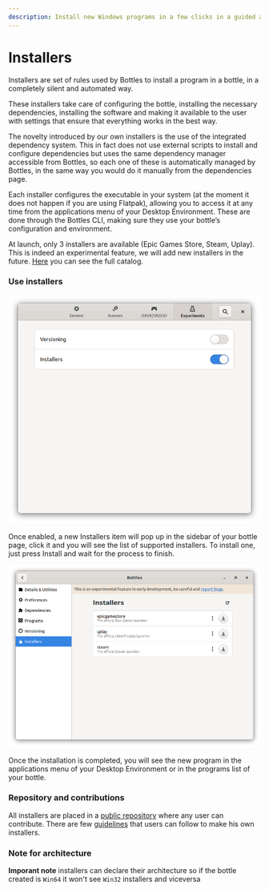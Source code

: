 ```yaml
---
description: Install new Windows programs in a few clicks in a guided and easy process.
---
```

# Installers


Installers are set of rules used by Bottles to install a program in a bottle, in a completely silent and automated way.

These installers take care of configuring the bottle, installing the necessary dependencies, installing the software and making it available to the user with settings that ensure that everything works in the best way.

The novelty introduced by our own installers is the use of the integrated dependency system. This in fact does not use external scripts to install and configure dependencies but uses the same dependency manager accessible from Bottles, so each one of these is automatically managed by Bottles, in the same way you would do it manually from the dependencies page.

Each installer configures the executable in your system (at the moment it does not happen if you are using Flatpak), allowing you to access it at any time from the applications menu of your Desktop Environment. These are done through the Bottles CLI, making sure they use your bottle’s configuration and environment.

At launch, only 3 installers are available (Epic Games Store, Steam, Uplay). This is indeed an experimental feature, we will add new installers in the future. [Here](https://usebottles.com/appstore/) you can see the full catalog.

### Use installers

![Preferences > Experiments > Installers](<../.gitbook/assets/image (36).png>)

Once enabled, a new Installers item will pop up in the sidebar of your bottle page, click it and you will see the list of supported installers. To install one, just press Install and wait for the process to finish.

![Bottle > Installers](<../.gitbook/assets/image (37).png>)

Once the installation is completed, you will see the new program in the applications menu of your Desktop Environment or in the programs list of your bottle. 

### Repository and contributions

All installers are placed in a [public repository](https://github.com/bottlesdevs/programs) where any user can contribute. There are few [guidelines](https://github.com/bottlesdevs/programs/blob/main/GUIDELINES.md) that users can follow to make his own installers.

### Note for architecture

**Imporant note** installers can declare their architecture so if the bottle created is `Win64` it won't see `Win32` installers and viceversa


